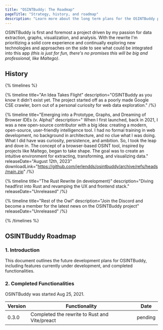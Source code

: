 ```yaml
---
title: "OSINTBuddy: The Roadmap"
pageTitle: "Strategy, history, and roadmap"
description: "Learn more about the long term plans for the OSINTBuddy project."
---
```




OSINTBuddy is first and foremost a project driven by my passion for data extraction, graphs, visualization, and analysis. With the rewrite I'm prioritizing a solid core experience and continually exploring new technologies and approaches on the side to see what could be integrated into this app *(this is just for fun, there's no promises this will be big and professional, like Maltego)*. 

## History

{% timelines %}

{% timeline title="An Idea Takes Flight" description="OSINTBuddy as you know it didn't exist yet. The project started off as a poorly made Google CSE crawler, born out of a personal curiosity for web data exploration." /%}


{% timeline title="Emerging into a Prototype, Graphs, and Dreaming of Browser IDEs (v. Alpha)" description=" When I first launched, back in 2021, I was a new open-source contributor with a big idea: creating a modern, open-source, user-friendly intelligence tool. I had no formal training in web development, no background in architecture, and no clue what I was doing. What I did have was curiosity, persistence, and ambition. So, I took the leap and dove in. The concept of a browser-based OSINT tool, inspired by projects like Maltego, began to take shape. The goal was to create an intuitive environment for extracting, transforming, and visualizing data." releaseDate="August 12th, 2023" downloadLink="https://github.com/jerlendds/osintbuddy/archive/refs/heads/main.zip"  /%}

{% timeline title="The Rust Rewrite (in development)" description="Diving headfirst into Rust and revamping the UX and frontend stack." releaseDate="Unreleased" /%}


{% timeline title="Rest of the Owl" description="Join the Discord and become a member for the latest news on the OSINTBuddy project" releaseDate="Unreleased" /%}

{% /timelines %}

## OSINTBuddy Roadmap


### 1. Introduction

This document outlines the future development plans for OSINTBuddy, including features currently under development, and completed functionalities.

### 2. Completed Functionalities

OSINTBuddy was started Aug 25, 2021.

| Version | Functionality | Date |
|---------|---------------|------|
| 0.3.0   | Completed the rewrite to Rust and Vite/preact | pending  |
